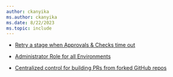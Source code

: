 ```yaml
---
author: ckanyika
ms.author: ckanyika
ms.date: 8/22/2023
ms.topic: include
---
```


- [Retry a stage when Approvals & Checks time out](#retry-a-stage-when-approvals-and-checks-time-out)

- [Administrator Role for all Environments](#administrator-role-for-all-environments)

- [Centralized control for building PRs from forked GitHub repos](#centralized-control-for-building-prs-from-forked-github-repos)